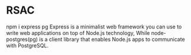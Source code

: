 # RSAC

npm i express pg
Express is a minimalist web framework you can use to write web applications on top of Node.js technology, 
While node-postgres(pg) is a client library that enables Node.js apps to communicate with PostgreSQL.
